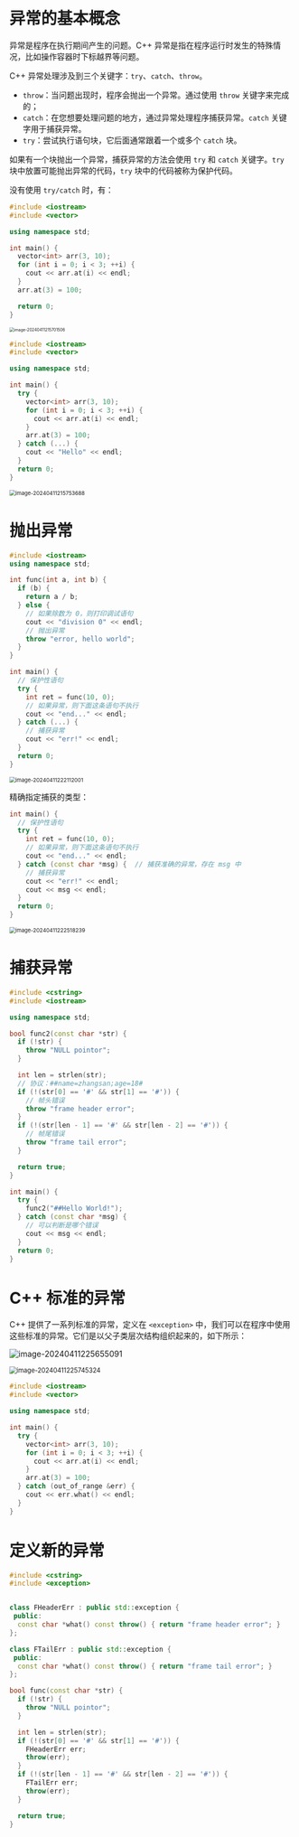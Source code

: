 # 异常的基本概念

异常是程序在执行期间产生的问题。C++ 异常是指在程序运行时发生的特殊情况，比如操作容器时下标越界等问题。

C++ 异常处理涉及到三个关键字：`try`、`catch`、`throw`。

- `throw`：当问题出现时，程序会抛出一个异常。通过使用 `throw` 关键字来完成的；
- `catch`：在您想要处理问题的地方，通过异常处理程序捕获异常。`catch` 关键字用于捕获异常。
- `try`：尝试执行语句块，它后面通常跟着一个或多个 `catch` 块。

如果有一个块抛出一个异常，捕获异常的方法会使用 `try` 和 `catch` 关键字。`try` 块中放置可能抛出异常的代码，`try` 块中的代码被称为保护代码。

没有使用 `try/catch` 时，有：

```cpp
#include <iostream>
#include <vector>

using namespace std;

int main() {
  vector<int> arr(3, 10);
  for (int i = 0; i < 3; ++i) {
    cout << arr.at(i) << endl;
  }
  arr.at(3) = 100;

  return 0;
}
```

<img src="https://leafalice-image.oss-cn-hangzhou.aliyuncs.com/img/2024-04-11%2F12b55eef9f5227d53128d7917095ade6--6043--image-20240411215701506.png" alt="image-20240411215701506" style="zoom:50%;" />

```cpp
#include <iostream>
#include <vector>

using namespace std;

int main() {
  try {
    vector<int> arr(3, 10);
    for (int i = 0; i < 3; ++i) {
      cout << arr.at(i) << endl;
    }
    arr.at(3) = 100;
  } catch (...) {
    cout << "Hello" << endl;
  }
  return 0;
}
```

<img src="https://leafalice-image.oss-cn-hangzhou.aliyuncs.com/img/2024-04-11%2Fde155954762d6e4d5cf5ca2fef7b478e--ea0c--image-20240411215753688.png" alt="image-20240411215753688" style="zoom: 67%;" />

# 抛出异常

```cpp
#include <iostream>
using namespace std;

int func(int a, int b) {
  if (b) {
    return a / b;
  } else {
    // 如果除数为 0，则打印调试语句
    cout << "division 0" << endl;
    // 抛出异常
    throw "error, hello world";
  }
}

int main() {
  // 保护性语句
  try {
    int ret = func(10, 0);
    // 如果异常，则下面这条语句不执行
    cout << "end..." << endl;
  } catch (...) {
    // 捕获异常
    cout << "err!" << endl;
  }
  return 0;
}
```

<img src="https://leafalice-image.oss-cn-hangzhou.aliyuncs.com/img/2024-04-11%2F49e029a484660f1c696aff98d2fc03ae--56c9--image-20240411222112001.png" alt="image-20240411222112001" style="zoom:67%;" />

精确指定捕获的类型：

```cpp
int main() {
  // 保护性语句
  try {
    int ret = func(10, 0);
    // 如果异常，则下面这条语句不执行
    cout << "end..." << endl;
  } catch (const char *msg) {  // 捕获准确的异常，存在 msg 中
    // 捕获异常
    cout << "err!" << endl;
    cout << msg << endl;
  }
  return 0;
}
```

<img src="https://leafalice-image.oss-cn-hangzhou.aliyuncs.com/img/2024-04-11%2Fd927facf7198a6381c1a9e5155faa619--672e--image-20240411222518239.png" alt="image-20240411222518239" style="zoom:67%;" />

# 捕获异常

```cpp
#include <cstring>
#include <iostream>

using namespace std;

bool func2(const char *str) {
  if (!str) {
    throw "NULL pointor";
  }

  int len = strlen(str);
  // 协议：##name=zhangsan;age=18#
  if (!(str[0] == '#' && str[1] == '#')) {
    // 帧头错误
    throw "frame header error";
  }
  if (!(str[len - 1] == '#' && str[len - 2] == '#')) {
    // 帧尾错误
    throw "frame tail error";
  }

  return true;
}

int main() {
  try {
    func2("##Hello World!");
  } catch (const char *msg) {
    // 可以判断是哪个错误
    cout << msg << endl;
  }
  return 0;
}
```

# C++ 标准的异常

C++ 提供了一系列标准的异常，定义在 `<exception>` 中，我们可以在程序中使用这些标准的异常。它们是以父子类层次结构组织起来的，如下所示：

![image-20240411225655091](https://leafalice-image.oss-cn-hangzhou.aliyuncs.com/img/2024-04-11%2Fff949eb5b1f803faddca3ed1963b8442--a2d5--image-20240411225655091.png)

<img src="https://leafalice-image.oss-cn-hangzhou.aliyuncs.com/img/2024-04-11%2Fe3f790418befe500321dac53c71288ab--702b--image-20240411225745324.png" alt="image-20240411225745324" style="zoom: 80%;" />

```cpp
#include <iostream>
#include <vector>

using namespace std;

int main() {
  try {
    vector<int> arr(3, 10);
    for (int i = 0; i < 3; ++i) {
      cout << arr.at(i) << endl;
    }
    arr.at(3) = 100;
  } catch (out_of_range &err) {
    cout << err.what() << endl;
  }
}
```

# 定义新的异常

```cpp
#include <cstring>
#include <exception>


class FHeaderErr : public std::exception {
 public:
  const char *what() const throw() { return "frame header error"; }
};

class FTailErr : public std::exception {
 public:
  const char *what() const throw() { return "frame tail error"; }
};

bool func(const char *str) {
  if (!str) {
    throw "NULL pointor";
  }

  int len = strlen(str);
  if (!(str[0] == '#' && str[1] == '#')) {
    FHeaderErr err;
    throw(err);
  }
  if (!(str[len - 1] == '#' && str[len - 2] == '#')) {
    FTailErr err;
    throw(err);
  }

  return true;
}
```
